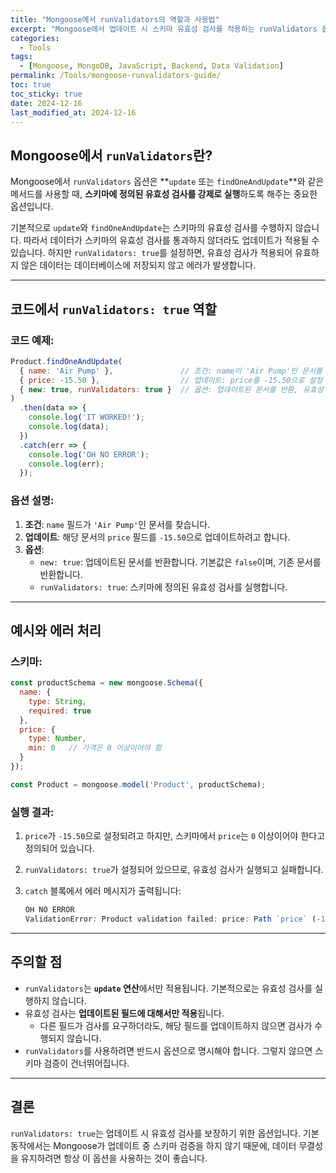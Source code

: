 ```yaml
---
title: "Mongoose에서 runValidators의 역할과 사용법"
excerpt: "Mongoose에서 업데이트 시 스키마 유효성 검사를 적용하는 runValidators 옵션의 동작 원리와 코드 예제를 알아봅니다."
categories:
  - Tools
tags:
  - [Mongoose, MongoDB, JavaScript, Backend, Data Validation]
permalink: /Tools/mongoose-runvalidators-guide/
toc: true
toc_sticky: true
date: 2024-12-16
last_modified_at: 2024-12-16
---
```


## Mongoose에서 `runValidators`란?

Mongoose에서 `runValidators` 옵션은 **`update` 또는 `findOneAndUpdate`**와 같은 메서드를 사용할 때, **스키마에 정의된 유효성 검사를 강제로 실행**하도록 해주는 중요한 옵션입니다.

기본적으로 `update`와 `findOneAndUpdate`는 스키마의 유효성 검사를 수행하지 않습니다. 따라서 데이터가 스키마의 유효성 검사를 통과하지 않더라도 업데이트가 적용될 수 있습니다. 하지만 `runValidators: true`를 설정하면, 유효성 검사가 적용되어 유효하지 않은 데이터는 데이터베이스에 저장되지 않고 에러가 발생합니다.

---

## 코드에서 `runValidators: true` 역할

### 코드 예제:
```javascript
Product.findOneAndUpdate(
  { name: 'Air Pump' },               // 조건: name이 'Air Pump'인 문서를 찾음
  { price: -15.50 },                  // 업데이트: price를 -15.50으로 설정
  { new: true, runValidators: true }  // 옵션: 업데이트된 문서를 반환, 유효성 검사 실행
)
  .then(data => {
    console.log('IT WORKED!');
    console.log(data);
  })
  .catch(err => {
    console.log('OH NO ERROR');
    console.log(err);
  });
```

### 옵션 설명:
1. **조건**: `name` 필드가 `'Air Pump'`인 문서를 찾습니다.
2. **업데이트**: 해당 문서의 `price` 필드를 `-15.50`으로 업데이트하려고 합니다.
3. **옵션**:
   - `new: true`: 업데이트된 문서를 반환합니다. 기본값은 `false`이며, 기존 문서를 반환합니다.
   - `runValidators: true`: 스키마에 정의된 유효성 검사를 실행합니다.

---

## 예시와 에러 처리

### 스키마:

```javascript
const productSchema = new mongoose.Schema({
  name: {
    type: String,
    required: true
  },
  price: {
    type: Number,
    min: 0   // 가격은 0 이상이어야 함
  }
});

const Product = mongoose.model('Product', productSchema);
```

### 실행 결과:
1. `price`가 `-15.50`으로 설정되려고 하지만, 스키마에서 `price`는 `0` 이상이어야 한다고 정의되어 있습니다.
2. `runValidators: true`가 설정되어 있으므로, 유효성 검사가 실행되고 실패합니다.
3. `catch` 블록에서 에러 메시지가 출력됩니다:

   ```javascript
   OH NO ERROR
   ValidationError: Product validation failed: price: Path `price` (-15.5) is less than minimum allowed value (0).
   ```

---

## 주의할 점

- `runValidators`는 **`update` 연산**에서만 적용됩니다. 기본적으로는 유효성 검사를 실행하지 않습니다.
- 유효성 검사는 **업데이트된 필드에 대해서만 적용**됩니다.
  - 다른 필드가 검사를 요구하더라도, 해당 필드를 업데이트하지 않으면 검사가 수행되지 않습니다.
- `runValidators`를 사용하려면 반드시 옵션으로 명시해야 합니다. 그렇지 않으면 스키마 검증이 건너뛰어집니다.

---

## 결론

`runValidators: true`는 업데이트 시 유효성 검사를 보장하기 위한 옵션입니다. 기본 동작에서는 Mongoose가 업데이트 중 스키마 검증을 하지 않기 때문에, 데이터 무결성을 유지하려면 항상 이 옵션을 사용하는 것이 좋습니다.

